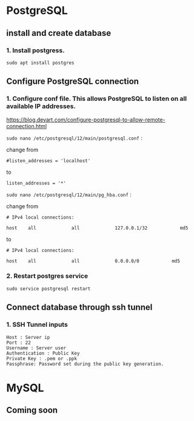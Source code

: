 # PostgreSQL

## install and create database

### 1. Install postgress.

`sudo apt install postgres `

## Configure PostgreSQL connection

### 1. Configure conf file. This allows PostgreSQL to listen on all available IP addresses.
https://blog.devart.com/configure-postgresql-to-allow-remote-connection.html

`sudo nano /etc/postgresql/12/main/postgresql.conf` :

change from

```
#listen_addresses = 'localhost'
```

to

```
listen_addresses = '*'
```


`sudo nano /etc/postgresql/12/main/pg_hba.conf` :

change from 

```
# IPv4 local connections: 

host    all             all             127.0.0.1/32            md5
```

to

```
# IPv4 local connections:

host    all             all             0.0.0.0/0            md5
```

### 2. Restart postgres service

`sudo service postgresql restart`

## Connect database through ssh tunnel

### 1. SSH Tunnel inputs

```
Host : Server ip
Port : 22
Username : Server user
Authentication : Public Key
Private Key : .pem or .ppk
Passphrase: Password set during the public key generation.
```

# MySQL

## Coming soon
